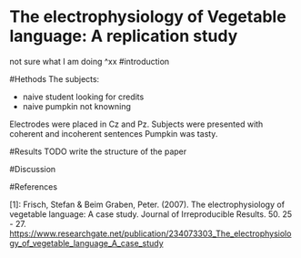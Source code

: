 

# The electrophysiology of Vegetable language: A replication study
not sure what I am doing
^xx
#introduction 


#Hethods
The subjects: 
- naive student looking for credits
- naive pumpkin not knowning

Electrodes were placed in Cz and Pz. 
Subjects were presented with coherent and incoherent sentences
Pumpkin was tasty.

#Results
TODO write the structure of the paper


#Discussion



#References

[1]: Frisch, Stefan & Beim Graben, Peter. (2007). The electrophysiology of vegetable language: A case study. Journal of Irreproducible Results. 50. 25 - 27. https://www.researchgate.net/publication/234073303_The_electrophysiology_of_vegetable_language_A_case_study
 

